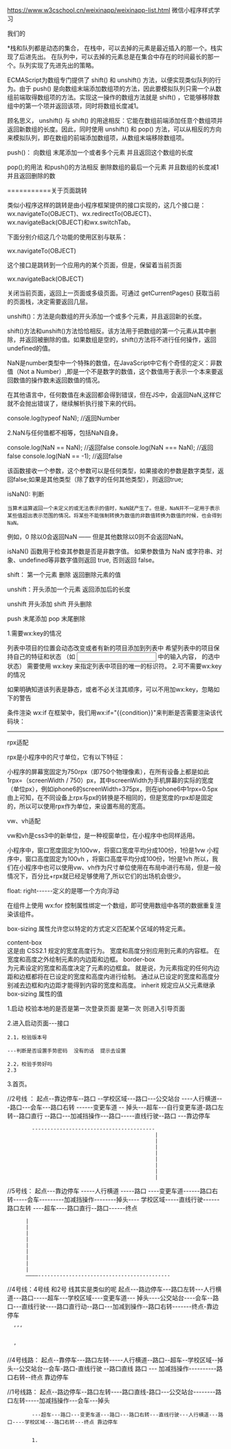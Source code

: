 
https://www.w3cschool.cn/weixinapp/weixinapp-list.html  微信小程序样式学习


我们的


*栈和队列都是动态的集合，
在栈中，可以去掉的元素是最近插入的那一个。栈实现了后进先出。
在队列中，可以去掉的元素总是在集合中存在的时间最长的那一个。队列实现了先进先出的策略。

ECMAScript为数组专门提供了 shift() 和 unshift() 方法，以便实现类似队列的行为。由于 push() 是向数组末端添加数组项的方法，因此要模拟队列只需一个从数组前端取得数组项的方法。实现这一操作的数组方法就是 shift() ，它能够移除数组中的第一个项并返回该项，同时将数组长度减1。

顾名思义， unshift() 与 shift() 的用途相反：它能在数组前端添加任意个数组项并返回新数组的长度。因此，同时使用 unshift() 和 pop() 方法，可以从相反的方向来模拟队列，即在数组的前端添加数组项，从数组末端移除数组项。

push()： 向数组 末尾添加一个或者多个元素 并且返回这个数组的长度

pop();的用法 和push()的方法相反  删除数组的最后一个元素 并且数组的长度减1 并且返回删除的数


===========关于页面跳转

  类似小程序这样的跳转是由小程序框架提供的接口实现的，这几个接口是：wx.navigateTo(OBJECT)、wx.redirectTo(OBJECT)、wx.navigateBack(OBJECT)和wx.switchTab。

  下面分别介绍这几个功能的使用区别与联系：

wx.navigateTo(OBJECT)

  这个接口是跳转到一个应用内的某个页面，但是，保留着当前页面

  wx.navigateBack(OBJECT)

关闭当前页面，返回上一页面或多级页面。可通过 getCurrentPages() 获取当前的页面栈，决定需要返回几层。
























unshift()：方法是向数组的开头添加一个或多个元素，并且返回新的长度。


shift()方法和unshift()方法恰恰相反。该方法用于把数组的第一个元素从其中删除，并返回被删除的值。如果数组是空的，shift()方法将不进行任何操作，返回undefined的值。

NaN是number类型中一个特殊的数值，在JavaScript中它有个奇怪的定义：非数值（Not a Number）,即是一个不是数字的数值，这个数值用于表示一个本来要返回数值的操作数未返回数值的情况。

在其他语言中，任何数值在未返回都会得到错误，但在JS中，会返回NaN,这样它就不会抛出错误了，继续解析执行接下来的代码。

console.log(typeof NaN);   //返回Number


2.NaN与任何值都不相等，包括NaN自身。

console.log(NaN == NaN);      //返回false
console.log(NaN === NaN);         //返回false
console.log(NaN == -1);             //返回false



该函数接收一个参数，这个参数可以是任何类型，如果接收的参数是数字类型，返回false;如果是其他类型（除了数字的任何其他类型），则返回true;


isNaN(): 判断

    当算术运算返回一个未定义的或无法表示的值时，NaN就产生了。但是，NaN并不一定用于表示某些值超出表示范围的情况。将某些不能强制转换为数值的非数值转换为数值的时候，也会得到NaN。

例如，0 除以0会返回NaN —— 但是其他数除以0则不会返回NaN。


  isNaN() 函数用于检查其参数是否是非数字值。
如果参数值为 NaN 或字符串、对象、undefined等非数字值则返回 true, 否则返回 false。




shift： 第一个元素 删除  返回删除元素的值

unshift：开头添加一个元素  返回添加后的长度



unshift 开头添加  shift 开头删除

push 末尾添加    pop 末尾删除



1.需要wx:key的情况

列表中项目的位置会动态改变或者有新的项目添加到列表中
希望列表中的项目保持自己的特征和状态
（如 <input/> 中的输入内容，<switch/> 的选中状态）
需要使用 wx:key 来指定列表中项目的唯一的标识符。
2.可不需要wx:key的情况

如果明确知道该列表是静态，或者不必关注其顺序，可以不用加wx:key，忽略如下的警告

条件渲染 wx:if
在框架中，我们用wx:if="{{condition}}"来判断是否需要渲染该代码块：


---------------  
  rpx适配

rpx是小程序中的尺寸单位，它有以下特征：

小程序的屏幕宽固定为750rpx（即750个物理像素），在所有设备上都是如此
1rpx=（screenWidth / 750）px，其中screenWidth为手机屏幕的实际的宽度（单位px），例如iphone6的screenWidth=375px，则在iphone6中1rpx=0.5px
由上可知，在不同设备上rpx与px的转换是不相同的，但是宽度的rpx却是固定的，所以可以使用rpx作为单位，来设置布局的宽高。

vw、vh适配

vw和vh是css3中的新单位，是一种视窗单位，在小程序中也同样适用。

小程序中，窗口宽度固定为100vw，将窗口宽度平均分成100份，1份是1vw
小程序中，窗口高度固定为100vh ，将窗口高度平均分成100份，1份是1vh
所以，我们在小程序中也可以使用vw、vh作为尺寸单位使用在布局中进行布局，但是一般情况下，百分比+rpx就已经足够使用了,所以它们的出场机会很少。


  float: right------定义的是哪一个方向浮动


  在组件上使用 wx:for 控制属性绑定一个数组，即可使用数组中各项的数据重复渲染该组件。


  box-sizing 属性允许您以特定的方式定义匹配某个区域的特定元素。


  content-box	
这是由 CSS2.1 规定的宽度高度行为。
宽度和高度分别应用到元素的内容框。
在宽度和高度之外绘制元素的内边距和边框。
border-box	
为元素设定的宽度和高度决定了元素的边框盒。
就是说，为元素指定的任何内边距和边框都将在已设定的宽度和高度内进行绘制。
通过从已设定的宽度和高度分别减去边框和内边距才能得到内容的宽度和高度。
inherit	规定应从父元素继承 box-sizing 属性的值

  









1.启动 校验本地的是否是第一次登录页面 是第一次 则进入引导页面

2.进入启动页面---接口

    2.1，校验版本号

    ---判断是否设置手势密码  没有的话  提示去设置
    
    2.2，校验手势好吗
    2.3

3.首页。


//2号线  ： 起点--靠边停车--路口 --学校区域---路口---公交站台 ----人行横道---路口---会车---路口右转  ------变更车道 -- 
            掉头---超车---自行变更车道-路口左转--路口直行 --路口---加减挡操作---路口-----直线行驶--路口 ---靠边停车
            
            ----------------------------------------
                                                    |
                                                    |
                                                    |
                                                    |
                                                    |
                                                    |
                                                    |
                                                    |
              

        

            
//5号线： 起点---靠边停车 -----人行横道 -----路口 ----变更车道------路口右转-----会车---------加减挡操作--------掉头----
          学校区域-----直线行驶------路口左转 ----超车----路口直行--路口------终点


          |
          |
          |
          |
          |
          |
          |
          |
          |
          ————-------------------------------------------



//4号线：4号线 和2号 线其实是类似的呢
      起点---路边停车---路口左转---人行横道---路口-----超车---学校区域----变更车道---
      掉头----公交站台----会车--路口---直线行驶----路口直行动--路口---加减到操作--路口右转-------终点-靠边停车

      ‘’‘
      
      
      ’
  //4号线路：  起点--靠停车---路口左转-----人行横道--路口--超车--学校区域--掉头--公交站台--会车-路口-直线行驶 
            --路口直线 路口 --- 加减挡操作----------路口右转--终点 靠边停车



  //1号线路： 起点--路边停车--路口左转----路口直线-路口---公交站台--------路口左转-----加减挡操作---会车---掉头

            ---超车---路口---变更车道---路口---路口右转---直线行驶---人行横道---路口----学校区域---路口右转---终点 靠边停车


            1.





